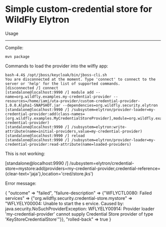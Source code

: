 Simple custom-credential store for WildFly Elytron
=======================================

Usage
*****

Compile:

	mvn package


Commands to load the provider into the wilfly app:


	bash-4.4$ /opt/jboss/keycloak/bin/jboss-cli.sh 
	You are disconnected at the moment. Type 'connect' to connect to the server or 'help' for the list of supported commands.
	[disconnected /] connect
	[standalone@localhost:9990 /] module add --name=org.wildfly.examples.my-credential-provider --resources=/home/iamj/uta-provider/custom-credential-provider-1.0.0.Alpha1-SNAPSHOT.jar --dependencies=org.wildfly.security.elytron
	[standalone@localhost:9990 /] /subsystem=elytron/provider-loader=my-credential-provider:add(class-names=[org.wildfly.examples.MyCredentialStoreProvider],module=org.wildfly.examples.my-credential-provider)
	[standalone@localhost:9990 /] /subsystem=elytron:write-attribute(name=initial-providers,value=my-credential-provider)
	[standalone@localhost:9990 /] reload
	[standalone@localhost:9990 /] /subsystem=elytron/provider-loader=my-credential-provider:read-attribute(name=loaded-providers)

This is not working:

[standalone@localhost:9990 /] /subsystem=elytron/credential-store=mystore:add(providers=my-credential-provider,credential-reference={clear-text='jaja'},location='cred/store.jks')

Error message:

{
    "outcome" => "failed",
    "failure-description" => {"WFLYCTL0080: Failed services" => {"org.wildfly.security.credential-store.mystore" => "WFLYELY00004: Unable to start the s
ervice.
    Caused by: java.security.NoSuchProviderException: WFLYELY00914: Provider loader 'my-credential-provider' cannot supply Credential Store provider of 
type 'KeyStoreCredentialStore'"}},
    "rolled-back" => true
}



